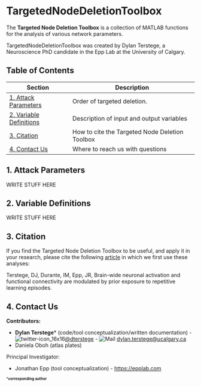 # TargetedNodeDeletionToolbox

The **Targeted Node Deletion Toolbox** is a collection of MATLAB functions for the analysis of various network parameters.

TargetedNodeDeletionToolbox was created by Dylan Terstege, a Neuroscience PhD candidate in the Epp Lab at the University of Calgary.

## Table of Contents

| Section  | Description | 
| ------------- | ------------- | 
| [1. Attack Parameters](#attack)   | Order of targeted deletion.  |
| [2. Variable Definitions](#vars)   | Description of input and output variables  |
| [3. Citation](#cite) | How to cite the Targeted Node Deletion Toolbox |
| [4. Contact Us](#contact)  | Where to reach us with questions  |

<a name="attack"/>

## 1. Attack Parameters

WRITE STUFF HERE

<a name="vars"/>

## 2. Variable Definitions

WRITE STUFF HERE

<a name="cite"/>

## 3. Citation

If you find the Targeted Node Deletion Toolbox to be useful, and apply it in your research, please cite the following [article](https://www.biorxiv.org/content/10.1101/2021.03.28.437394v1) in which we first use these analyses:

Terstege, DJ, Durante, IM, Epp, JR, Brain-wide neuronal activation and functional connectivity are modulated by prior exposure to repetitive learning episodes.

<a name="contact"/>

## 4. Contact Us

**Contributors:**
- **Dylan Terstege*** (code/tool conceptualization/written documentation) - ![twitter-icon_16x16](https://user-images.githubusercontent.com/44174532/113163958-e3d3e400-91fd-11eb-8d79-17906d8d3f25.png)[@dterstege](https://twitter.com/dterstege) - ![Mail](https://user-images.githubusercontent.com/44174532/113164412-50e77980-91fe-11eb-9282-dd83852578ce.png)
<dylan.terstege@ucalgary.ca>
- Daniela Oboh (atlas plates)

Principal Investigator:
- Jonathan Epp (tool conceptualization) - https://epplab.com

<sub><sup>***corresponding author**</sup></sub>
